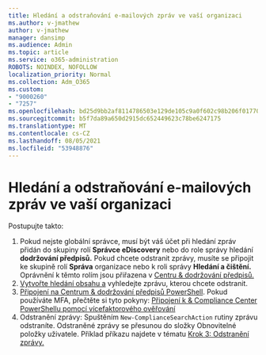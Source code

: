 ```yaml
---
title: Hledání a odstraňování e-mailových zpráv ve vaší organizaci
ms.author: v-jmathew
author: v-jmathew
manager: dansimp
ms.audience: Admin
ms.topic: article
ms.service: o365-administration
ROBOTS: NOINDEX, NOFOLLOW
localization_priority: Normal
ms.collection: Adm_O365
ms.custom:
- "9000260"
- "7257"
ms.openlocfilehash: bd25d9bb2af8114786503e129de105c9a0f602c98b206f01770605d1957e3a1b
ms.sourcegitcommit: b5f7da89a650d2915dc652449623c78be6247175
ms.translationtype: MT
ms.contentlocale: cs-CZ
ms.lasthandoff: 08/05/2021
ms.locfileid: "53948876"
---
```

# <a name="search-for-and-delete-email-messages-in-your-organization"></a>Hledání a odstraňování e-mailových zpráv ve vaší organizaci

Postupujte takto:

1. Pokud nejste globální správce, musí být váš účet při hledání zpráv přidán do skupiny rolí **Správce eDiscovery** nebo do role správy hledání **dodržování předpisů.** Pokud chcete odstranit zprávy, musíte se připojit ke skupině rolí **Správa** organizace nebo k roli správy **Hledání a čištění.** Oprávnění k těmto rolím jsou přiřazena v [Centru & dodržování předpisů.](https://protection.office.com)
2. [Vytvořte hledání obsahu a](https://docs.microsoft.com/office365/securitycompliance/content-search) vyhledejte zprávu, kterou chcete odstranit.
3. [Připojení na Centrum & dodržování předpisů PowerShell](https://docs.microsoft.com/powershell/exchange/office-365-scc/connect-to-scc-powershell/connect-to-scc-powershell). Pokud používáte MFA, přečtěte si tyto pokyny: [Připojení k & Compliance Center PowerShellu pomocí vícefaktorového ověřování](https://docs.microsoft.com/powershell/exchange/office-365-scc/connect-to-scc-powershell/mfa-connect-to-scc-powershell)
4. Odstranění zprávy: Spuštěním `New-ComplianceSearchAction` rutiny zprávu odstraníte. Odstraněné zprávy se přesunou do složky Obnovitelné položky uživatele. Příklad příkazu najdete v tématu [Krok 3: Odstranění zprávy.](https://docs.microsoft.com/office365/securitycompliance/search-for-and-delete-messages-in-your-organization)
